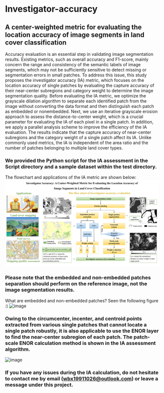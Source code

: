 # Investigator-accuracy
## A center-weighted metric for evaluating the location accuracy of image segments in land cover classification

Accuracy evaluation is an essential step in validating image segmentation results. Existing metrics, such as overall accuracy and F1-score, mainly concern the range and consistency of the semantic labels of image segments, which may not be sufficiently sensitive to detect missing or segmentation errors in small patches. To address this issue, this study proposes the investigator accuracy (IA) metric, which focuses on the location accuracy of single patches by evaluating the capture accuracy of their near-center subregions and category weight to determine the image segmentation quality. Before evaluating the IA metric, we optimize the grayscale dilation algorithm to separate each identified patch from the image without converting the data format and then distinguish each patch as embedded or nonembedded. Next, we use an iterative grayscale erosion approach to assess the distance-to-center weight, which is a crucial parameter for evaluating the IA of each pixel in a single patch. In addition, we apply a parallel analysis scheme to improve the efficiency of the IA evaluation. The results indicate that the capture accuracy of near-center subregions and the category weight of a single patch affect its IA. Unlike commonly used metrics, the IA is independent of the area ratio and the number of patches belonging to multiple land cover types.

###  We provided the Python script for the IA assessment in the Script directory and a sample dataset within the test directory. 
The flowchart and applications of the IA metric are shown below:
![image](PNG/Workflow.jpg)

### Please note that the embedded and non-embedded patches separation should perform on the reference image, not the image segmentation results. 
What are embedded and non-embedded patches? Seen the following figure  :)
![image](PNG/Figure5.jpg)



### Owing to the circumcenter, incenter, and centroid points extracted from various single patches that cannot locate a single patch robustly, it is also applicable to use the ENOR layer to find the near-center subregion of each patch. The patch-scale ENOR calculation method is shown in the IA assessment algorithm.
![image](PNG/LOCATION.jpg)


### If you have any issues during the IA calculation, do not hesitate to contact me by email (wbx19911026@outlook.com) or leave a message under this project.




